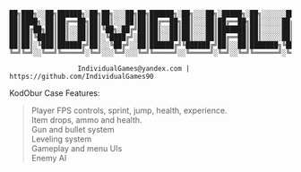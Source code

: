 
    ██╗███╗░░██╗██████╗░██╗██╗░░░██╗██╗██████╗░██╗░░░██╗░█████╗░██╗░░░░░░██████╗░░█████╗░███╗░░░███╗███████╗░██████╗
    ██║████╗░██║██╔══██╗██║██║░░░██║██║██╔══██╗██║░░░██║██╔══██╗██║░░░░░██╔════╝░██╔══██╗████╗░████║██╔════╝██╔════╝
    ██║██╔██╗██║██║░░██║██║╚██╗░██╔╝██║██║░░██║██║░░░██║███████║██║░░░░░██║░░██╗░███████║██╔████╔██║█████╗░░╚█████╗░
    ██║██║╚████║██║░░██║██║░╚████╔╝░██║██║░░██║██║░░░██║██╔══██║██║░░░░░██║░░╚██╗██╔══██║██║╚██╔╝██║██╔══╝░░░╚═══██╗
    ██║██║░╚███║██████╔╝██║░░╚██╔╝░░██║██████╔╝╚██████╔╝██║░░██║███████╗╚██████╔╝██║░░██║██║░╚═╝░██║███████╗██████╔╝
    ╚═╝╚═╝░░╚══╝╚═════╝░╚═╝░░░╚═╝░░░╚═╝╚═════╝░░╚═════╝░╚═╝░░╚═╝╚══════╝░╚═════╝░╚═╝░░╚═╝╚═╝░░░░░╚═╝╚══════╝╚═════╝░

                     IndividualGames@yandex.com | https://github.com/IndividualGames90

KodObur Case Features:  
  
> Player FPS controls, sprint, jump, health, experience.  
> Item drops, ammo and health.  
> Gun and bullet system  
> Leveling system  
> Gameplay and menu UIs  
> Enemy AI  
